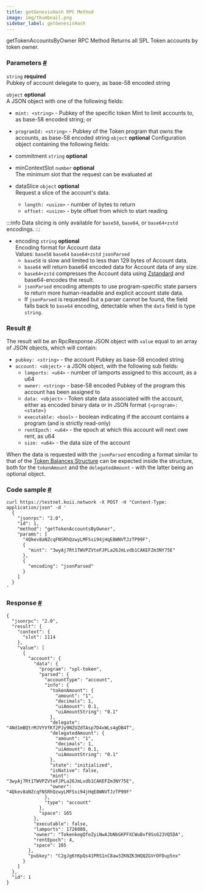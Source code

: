 ```yaml
--- 
title: getGenesisHash RPC Method  
image: img/thumbnail.png 
sidebar_label: getGenesisHash 
---  
```

getTokenAccountsByOwner RPC Method 
Returns all SPL Token accounts by token owner.

### Parameters [#](#parameters)
`string` **required**  
Pubkey of account delegate to query, as base-58 encoded string

`object` **optional**  
A JSON object with one of the following fields:
- `mint: <string>` - Pubkey of the specific token Mint to limit accounts to, as base-58 encoded string; or
- `programId: <string>` - Pubkey of the Token program that owns the accounts, as base-58 encoded string
`object` **optional** 
Configuration object containing the following fields:  
- commitment `string` **optional**  
- minContextSlot `number` **optional**  
The minimum slot that the request can be evaluated at
- dataSlice `object` **optional**  
  Request a slice of the account's data.

  - `length: <usize>` - number of bytes to return
  - `offset: <usize>` - byte offset from which to start reading

:::info
Data slicing is only available for `base58`, `base64`, or `base64+zstd` encodings.
:::

- encoding `string` **optional**   
Encoding format for Account data  
Values: `base58` `base64` `base64+zstd` `jsonParsed` 
  - `base58` is slow and limited to less than 129 bytes of Account data.
  - `base64` will return base64 encoded data for Account data of any size.
  - `base64+zstd` compresses the Account data using [Zstandard](https://facebook.github.io/zstd/) and base64-encodes the result.  
  - `jsonParsed` encoding attempts to use program-specific state parsers to return more human-readable and explicit account state data.  
  - If `jsonParsed` is requested but a parser cannot be found, the field falls back to `base64` encoding, detectable when the `data` field is type `string`. 


### Result [#](#result)

The result will be an RpcResponse JSON object with `value` equal to an array of JSON objects, which will contain:

*   `pubkey: <string>` - the account Pubkey as base-58 encoded string
*   `account: <object>` - a JSON object, with the following sub fields:
    *   `lamports: <u64>` - number of lamports assigned to this account, as a u64
    *   `owner: <string>` - base-58 encoded Pubkey of the program this account has been assigned to
    *   `data: <object>` - Token state data associated with the account, either as encoded binary data or in JSON format `{<program>: <state>}`
    *   `executable: <bool>` - boolean indicating if the account contains a program (and is strictly read-only)
    *   `rentEpoch: <u64>` - the epoch at which this account will next owe rent, as u64
    *   `size: <u64>` - the data size of the account

When the data is requested with the `jsonParsed` encoding a format similar to that of the [Token Balances Structure](/develop/rpcapi/json-structures#token-balances) can be expected inside the structure, both for the `tokenAmount` and the `delegatedAmount` - with the latter being an optional object.

### Code sample [#](#code-sample)

```
curl https://testnet.koii.network -X POST -H "Content-Type: application/json" -d '
  {
    "jsonrpc": "2.0",
    "id": 1,
    "method": "getTokenAccountsByOwner",
    "params": [
      "4Qkev8aNZcqFNSRhQzwyLMFSsi94jHqE8WNVTJzTP99F",
      {
        "mint": "3wyAj7Rt1TWVPZVteFJPLa26JmLvdb1CAKEFZm3NY75E"
      },
      {
        "encoding": "jsonParsed"
      }
    ]
  }
'
```


### Response [#](#response)

```
{
  "jsonrpc": "2.0",
  "result": {
    "context": {
      "slot": 1114
    },
    "value": [
      {
        "account": {
          "data": {
            "program": "spl-token",
            "parsed": {
              "accountType": "account",
              "info": {
                "tokenAmount": {
                  "amount": "1",
                  "decimals": 1,
                  "uiAmount": 0.1,
                  "uiAmountString": "0.1"
                },
                "delegate": "4Nd1mBQtrMJVYVfKf2PJy9NZUZdTAsp7D4xWLs4gDB4T",
                "delegatedAmount": {
                  "amount": "1",
                  "decimals": 1,
                  "uiAmount": 0.1,
                  "uiAmountString": "0.1"
                },
                "state": "initialized",
                "isNative": false,
                "mint": "3wyAj7Rt1TWVPZVteFJPLa26JmLvdb1CAKEFZm3NY75E",
                "owner": "4Qkev8aNZcqFNSRhQzwyLMFSsi94jHqE8WNVTJzTP99F"
              },
              "type": "account"
            },
            "space": 165
          },
          "executable": false,
          "lamports": 1726080,
          "owner": "TokenkegQfeZyiNwAJbNbGKPFXCWuBvf9Ss623VQ5DA",
          "rentEpoch": 4,
          "space": 165
        },
        "pubkey": "C2gJg6tKpQs41PRS1nC8aw3ZKNZK3HQQZGVrDFDup5nx"
      }
    ]
  },
  "id": 1
}
```
